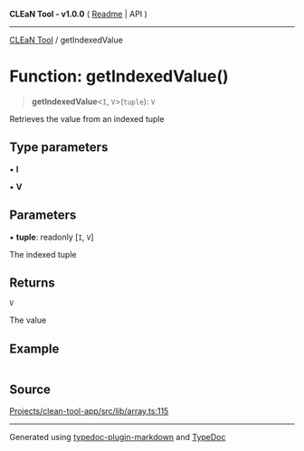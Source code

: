 **CLEaN Tool - v1.0.0** ( [Readme](../README.md) \| API )

***

[CLEaN Tool](../exports.md) / getIndexedValue

# Function: getIndexedValue()

> **getIndexedValue**\<`I`, `V`\>(`tuple`): `V`

Retrieves the value from an indexed tuple

## Type parameters

▪ **I**

▪ **V**

## Parameters

▪ **tuple**: readonly [`I`, `V`]

The indexed tuple

## Returns

`V`

The value

## Example

```ts

```

## Source

[Projects/clean-tool-app/src/lib/array.ts:115](https://github.com/yuckyh/clean-tool-app/)

***

Generated using [typedoc-plugin-markdown](https://www.npmjs.com/package/typedoc-plugin-markdown) and [TypeDoc](https://typedoc.org/)

